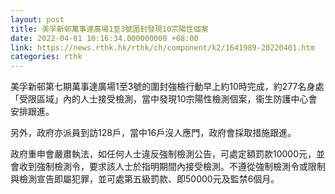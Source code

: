 ```yaml
---
layout: post
title: 美孚新邨萬事達廣場1至3號圍封發現10宗陽性個案
date: 2022-04-01 10:16:34.000000000 +08:00
link: https://news.rthk.hk/rthk/ch/component/k2/1641989-20220401.htm
categories: rthk
---
```


美孚新邨第七期萬事達廣場1至3號的圍封強檢行動早上約10時完成，約277名身處「受限區域」內的人士接受檢測，當中發現10宗陽性檢測個案，衞生防護中心會安排跟進。

另外，政府亦派員到訪128戶，當中16戶沒人應門，政府會採取措施跟進。
 
政府重申會嚴肅執法，如任何人士違反強制檢測公告，可處定額罰款10000元，並會收到強制檢測令，要求該人士於指明期間內接受檢測。不遵從強制檢測令或限制與檢測宣告即屬犯罪，並可處第五級罰款、即50000元及監禁6個月。
